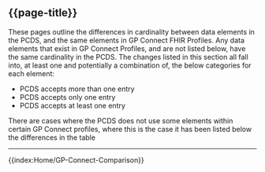 ## {{page-title}}

<p>These pages outline the differences in cardinality between data elements in the PCDS, and the same elements in GP Connect FHIR Profiles. Any data elements that exist in GP Connect Profiles, and are not listed below, have the same cardinality in the PCDS.
The changes listed in this section all fall into, at least one and potentially a combination of, the below categories for each element: 

- PCDS accepts more than one entry 
- PCDS accepts only one entry
- PCDS accepts at least one entry

There are cases where the PCDS does not use some elements within certain GP Connect profiles, where this is the case it has been listed below the differences in the table </p> 

***

{{index:Home/GP-Connect-Comparison}}